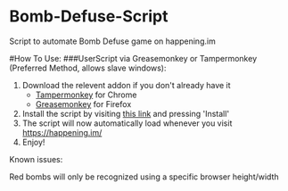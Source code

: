 # Bomb-Defuse-Script
Script to automate Bomb Defuse game on happening.im

#How To Use:
###UserScript via Greasemonkey or Tampermonkey (Preferred Method, allows slave windows):
1. Download the relevent addon if you don't already have it
    - [Tampermonkey](https://chrome.google.com/webstore/detail/tampermonkey/dhdgffkkebhmkfjojejmpbldmpobfkfo) for Chrome
    - [Greasemonkey](https://addons.mozilla.org/en-US/firefox/addon/greasemonkey/) for  Firefox
2. Install the script by visiting [this link](https://github.com/DevinvN/Bomb-Defuse-Script/raw/master/Happening%20Bomber%20Script.user.js) and pressing 'Install'
3. The script will now automatically load whenever you visit https://happening.im/
4. Enjoy!

Known issues:

Red bombs will only be recognized using a specific browser height/width
